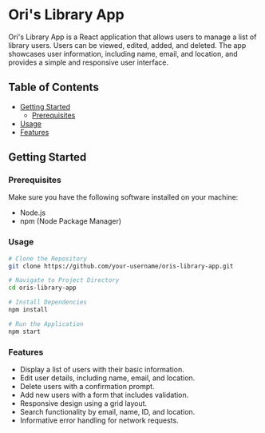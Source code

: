 # Ori's Library App

Ori's Library App is a React application that allows users to manage a list of library users. Users can be viewed, edited, added, and deleted. The app showcases user information, including name, email, and location, and provides a simple and responsive user interface.

## Table of Contents
- [Getting Started](#getting-started)
  - [Prerequisites](#prerequisites)
- [Usage](#usage)
- [Features](#features)


## Getting Started

### Prerequisites
Make sure you have the following software installed on your machine:
- Node.js
- npm (Node Package Manager)

### Usage

```bash
# Clone the Repository
git clone https://github.com/your-username/oris-library-app.git

# Navigate to Project Directory
cd oris-library-app

# Install Dependencies
npm install

# Run the Application
npm start
```
### Features

- Display a list of users with their basic information.
- Edit user details, including name, email, and location.
- Delete users with a confirmation prompt.
- Add new users with a form that includes validation.
- Responsive design using a grid layout.
- Search functionality by email, name, ID, and location.
- Informative error handling for network requests.
